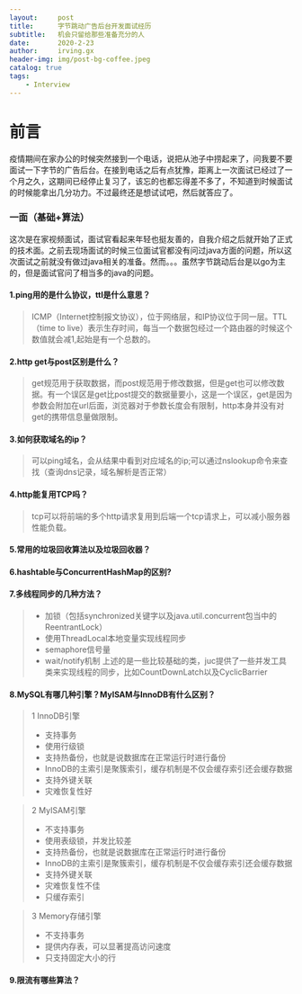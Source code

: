 ```yaml
---
layout:     post
title:      字节跳动广告后台开发面试经历
subtitle:   机会只留给那些准备充分的人
date:       2020-2-23
author:     irving.gx
header-img: img/post-bg-coffee.jpeg
catalog: true
tags:
    - Interview
---
```



# 前言
疫情期间在家办公的时候突然接到一个电话，说把从池子中捞起来了，问我要不要面试一下字节的广告后台。在接到电话之后有点犹豫，距离上一次面试已经过了一个月之久，这期间已经停止复习了，该忘的也都忘得差不多了，不知道到时候面试的时候能拿出几分功力。不过最终还是想试试吧，然后就答应了。



### 一面（基础+算法）

这次是在家视频面试，面试官看起来年轻也挺友善的，自我介绍之后就开始了正式的技术面。之前去现场面试的时候三位面试官都没有问过java方面的问题，所以这次面试之前就没有做过java相关的准备。然而。。。虽然字节跳动后台是以go为主的，但是面试官问了相当多的java的问题。

#### 1.ping用的是什么协议，ttl是什么意思？

   > ICMP（Internet控制报文协议），位于网络层，和IP协议位于同一层。TTL（time to live）表示生存时间，每当一个数据包经过一个路由器的时候这个数值就会减1,起始是有一个总数的。
 
#### 2.http get与post区别是什么？

   > get规范用于获取数据，而post规范用于修改数据，但是get也可以修改数据。有一个误区是get比post提交的数据量要小，这是一个误区，get是因为参数会附加在url后面，浏览器对于参数长度会有限制，http本身并没有对get的携带信息量做限制。
  
#### 3.如何获取域名的ip？
  
  > 可以ping域名，会从结果中看到对应域名的ip;可以通过nslookup命令来查找（查询dns记录，域名解析是否正常）
 
#### 4.http能复用TCP吗？
  
  > tcp可以将前端的多个http请求复用到后端一个tcp请求上，可以减小服务器性能负载。
  
#### 5.常用的垃圾回收算法以及垃圾回收器？

#### 6.hashtable与ConcurrentHashMap的区别?

#### 7.多线程同步的几种方法？

  > - 加锁（包括synchronized关键字以及java.util.concurrent包当中的ReentrantLock）
  > - 使用ThreadLocal本地变量实现线程同步
  > - semaphore信号量
  > - wait/notify机制
  上述的是一些比较基础的类，juc提供了一些并发工具类来实现线程的同步，比如CountDownLatch以及CyclicBarrier
  
#### 8.MySQL有哪几种引擎？MyISAM与InnoDB有什么区别？  
  
  > 1  InnoDB引擎   
   > + 支持事务
   > + 使用行级锁
   > + 支持热备份，也就是说数据库在正常运行时进行备份
   > + InnoDB的主索引是聚簇索引，缓存机制是不仅会缓存索引还会缓存数据
   > + 支持外键关联
   > + 灾难恢复性好
        
  > 2  MyISAM引擎  
   > + 不支持事务
   > + 使用表级锁，并发比较差
   > + 支持热备份，也就是说数据库在正常运行时进行备份
   > + InnoDB的主索引是聚簇索引，缓存机制是不仅会缓存索引还会缓存数据
   > + 支持外键关联
   > + 灾难恢复性不佳
   > + 只缓存索引
   
  > 3  Memory存储引擎  
   > + 不支持事务
   > + 提供内存表，可以显著提高访问速度
   > + 只支持固定大小的行

#### 9.限流有哪些算法？


        
  
  
  


 
 





